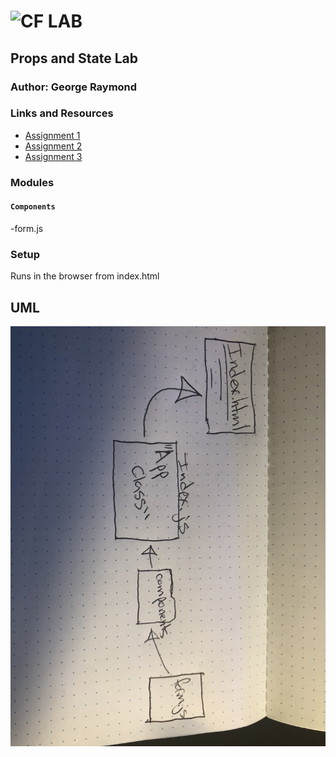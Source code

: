 ![CF](http://i.imgur.com/7v5ASc8.png) LAB
=================================================

## Props and State Lab

### Author: George Raymond

### Links and Resources

* [Assignment 1](https://codesandbox.io/s/yqojz80qzz)
* [Assignment 2](https://codesandbox.io/s/yqojz80qzz)
* [Assignment 3](https://codesandbox.io/s/yqojz80qzz)


### Modules
#### `Components`
-form.js

### Setup
Runs in the browser from index.html

## UML
![UML](UML.JPG)


